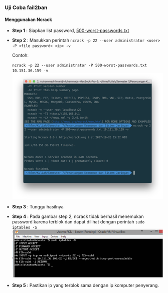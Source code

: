 ### Uji Coba fail2ban

#### Menggunakan Ncrack
* **Step 1** : Siapkan list password, [500-worst-passwords.txt](/assets/ncrack-hydra/500-worst-passwords.txt)
* **Step 2** : Masukkan perintah
    `ncrack -p 22 --user administrator <user> -P <file password> <ip> -v`
    
    Contoh:
    
    `ncrack -p 22 --user administrator -P 500-worst-passwords.txt 10.151.36.159 -v`
    ![](/assets/ncrack-hydra/ncrack-custom-ssh-1.png)
* **Step 3** : Tunggu hasilnya
* **Step 4** : Pada gambar step 2, ncrack tidak berhasil menemukan password karena terblok dan dapat dilihat dengan perintah
`sudo iptables -S`
![](/assets/uji-fail2ban/2-ncrack.PNG)
* **Step 5** : Pastikan ip yang terblok sama dengan ip komputer penyerang.




